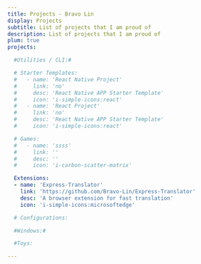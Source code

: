 ```yaml
---
title: Projects - Bravo Lin
display: Projects
subtitle: List of projects that I am proud of
description: List of projects that I am proud of
plum: true
projects:

  #Utilities / CLI:#

  # Starter Templates:
  #   - name: 'React Native Project'
  #     link: 'no'
  #     desc: 'React Native APP Starter Template'
  #     icon: 'i-simple-icons:react'
  #   - name: 'React Project'
  #     link: 'no'
  #     desc: 'React Native APP Starter Template'
  #     icon: 'i-simple-icons:react'

  # Games:
  #   - name: 'ssss'
  #     link: ''
  #     desc: ''
  #     icon: 'i-carbon-scatter-matrix'

  Extensions:
  - name: 'Express-Translator'
    link: 'https://github.com/Bravo-Lin/Express-Translator'
    desc: 'A browser extension for fast translation'
    icon: 'i-simple-icons:microsoftedge'

  # Configurations:

  #Windows:#

  #Toys:

---
```



<ListProjects :projects="frontmatter.projects"/>
